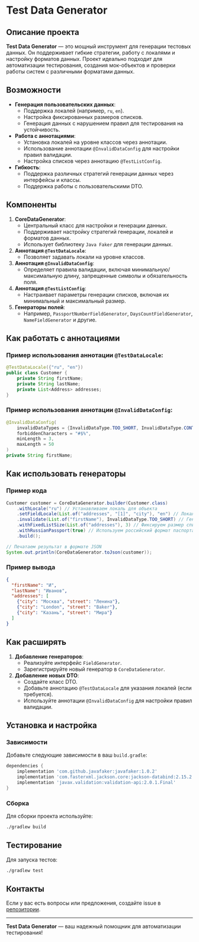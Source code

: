 # Test Data Generator

## Описание проекта
**Test Data Generator** — это мощный инструмент для генерации тестовых данных. Он поддерживает гибкие стратегии, работу с локалями и настройку форматов данных. Проект идеально подходит для автоматизации тестирования, создания мок-объектов и проверки работы систем с различными форматами данных.

## Возможности
- **Генерация пользовательских данных**:
    - Поддержка локалей (например, `ru`, `en`).
    - Настройка фиксированных размеров списков.
    - Генерация данных с нарушением правил для тестирования на устойчивость.
- **Работа с аннотациями**:
    - Установка локалей на уровне классов через аннотации.
    - Использование аннотации `@InvalidDataConfig` для настройки правил валидации.
    - Настройка списков через аннотацию `@TestListConfig`.
- **Гибкость**:
    - Поддержка различных стратегий генерации данных через интерфейсы и классы.
    - Поддержка работы с пользовательскими DTO.

## Компоненты
1. **CoreDataGenerator**:
    - Центральный класс для настройки и генерации данных.
    - Поддерживает настройку стратегий генерации, локалей и форматов данных.
    - Использует библиотеку `Java Faker` для генерации данных.
2. **Аннотация `@TestDataLocale`**:
    - Позволяет задавать локали на уровне классов.
3. **Аннотация `@InvalidDataConfig`**:
    - Определяет правила валидации, включая минимальную/максимальную длину, запрещенные символы и обязательность поля.
4. **Аннотация `@TestListConfig`**:
    - Настраивает параметры генерации списков, включая их минимальный и максимальный размер.
5. **Генераторы полей**:
    - Например, `PassportNumberFieldGenerator`, `DaysCountFieldGenerator`, `NameFieldGenerator` и другие.

## Как работать с аннотациями
### Пример использования аннотации `@TestDataLocale`:
```java
@TestDataLocale({"ru", "en"})
public class Customer {
    private String firstName;
    private String lastName;
    private List<Address> addresses;
}
```

### Пример использования аннотации `@InvalidDataConfig`:
```java
@InvalidDataConfig(
    invalidDataTypes = {InvalidDataType.TOO_SHORT, InvalidDataType.CONTAINS_FORBIDDEN_CHARACTERS},
    forbiddenCharacters = "#$%",
    minLength = 3,
    maxLength = 50
)
private String firstName;
```

## Как использовать генераторы
### Пример кода
```java
Customer customer = CoreDataGenerator.builder(Customer.class)
    .withLocale("ru") // Устанавливаем локаль для объекта
    .setFieldLocale(List.of("addresses", "[1]", "city"), "en") // Локаль для конкретного поля
    .invalidate(List.of("firstName"), InvalidDataType.TOO_SHORT) // Генерация данных с ошибкой
    .withFixedListSize(List.of("addresses"), 3) // Фиксируем размер списка
    .withRussianPassport(true) // Используем российский формат паспорта
    .build();

// Печатаем результат в формате JSON
System.out.println(CoreDataGenerator.toJson(customer));
```

### Пример вывода
```json
{
  "firstName": "И",
  "lastName": "Иванов",
  "addresses": [
    {"city": "Москва", "street": "Ленина"},
    {"city": "London", "street": "Baker"},
    {"city": "Казань", "street": "Мира"}
  ]
}
```

## Как расширять
1. **Добавление генераторов**:
    - Реализуйте интерфейс `FieldGenerator`.
    - Зарегистрируйте новый генератор в `CoreDataGenerator`.
2. **Добавление новых DTO**:
    - Создайте класс DTO.
    - Добавьте аннотацию `@TestDataLocale` для указания локалей (если требуется).
    - Используйте аннотации `@InvalidDataConfig` для настройки правил валидации.

## Установка и настройка
### Зависимости
Добавьте следующие зависимости в ваш `build.gradle`:
```gradle
dependencies {
    implementation 'com.github.javafaker:javafaker:1.0.2'
    implementation 'com.fasterxml.jackson.core:jackson-databind:2.15.2'
    implementation 'javax.validation:validation-api:2.0.1.Final'
}
```

### Сборка
Для сборки проекта используйте:
```bash
./gradlew build
```

## Тестирование
Для запуска тестов:
```bash
./gradlew test
```

## Контакты
Если у вас есть вопросы или предложения, создайте issue в [репозитории](https://github.com/CyberJhin/Test-Data-Generator).

---

**Test Data Generator** — ваш надежный помощник для автоматизации тестирования!